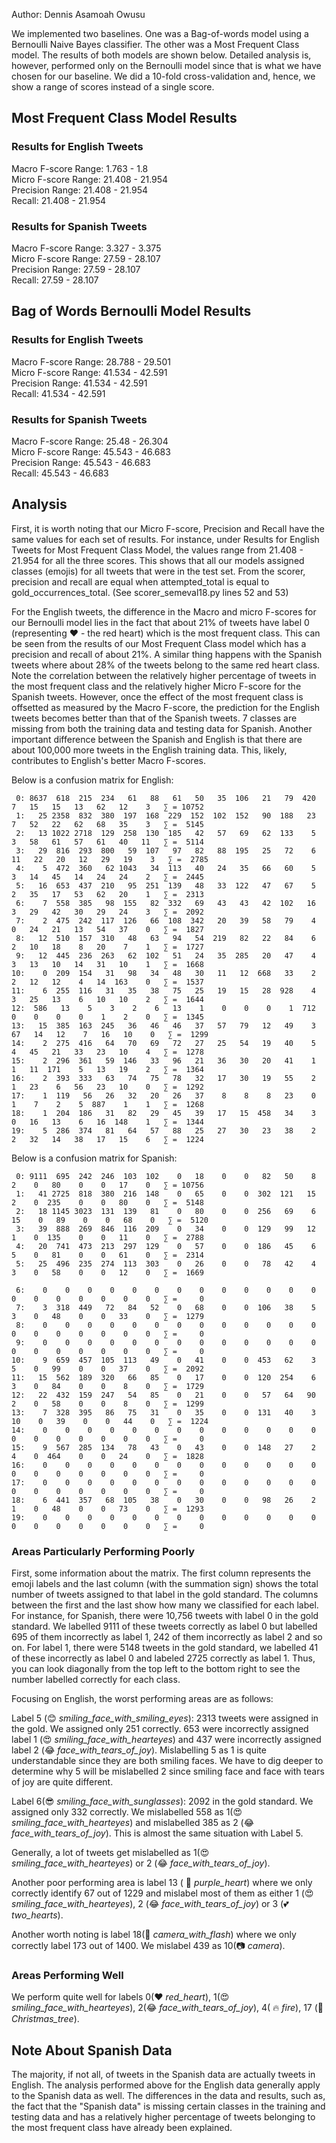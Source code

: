 Author: Dennis Asamoah Owusu

We implemented two baselines. One was a Bag-of-words model using a Bernoulli Naive Bayes classifier. 
The other was a Most Frequent Class model. 
The results of both models are shown below. Detailed analysis is, however, performed only on the Bernoulli model 
since that is what we have chosen for our baseline.
We did a 10-fold cross-validation and, hence, we show a range of scores instead of a single score.

## Most Frequent Class Model Results

### Results for English Tweets
Macro F-score Range: 1.763 - 1.8   
Micro F-score Range: 21.408 - 21.954     
Precision Range: 21.408 - 21.954    
Recall: 21.408 - 21.954   

### Results for Spanish Tweets
Macro F-score Range: 3.327 - 3.375  
Micro F-score Range: 27.59 - 28.107  
Precision Range: 27.59 - 28.107  
Recall: 27.59 - 28.107  


## Bag of Words Bernoulli Model Results

### Results for English Tweets
Macro F-score Range: 28.788 - 29.501  
Micro F-score Range: 41.534 - 42.591  
Precision Range: 41.534 - 42.591  
Recall: 41.534 - 42.591  

### Results for Spanish Tweets
Macro F-score Range: 25.48 - 26.304  
Micro F-score Range: 45.543 - 46.683  
Precision Range: 45.543 - 46.683  
Recall: 45.543 - 46.683  

## Analysis
First, it is worth noting that our Micro F-score, Precision and Recall have the same values for each set of results. 
For instance, under Results for English Tweets for Most Frequent Class Model, 
the values range from 21.408 - 21.954 for all the three scores.
This shows that all our models assigned classes (emojis) for all tweets that were in the test set. From the scorer,
precision and recall are equal when attempted_total is equal to gold_occurrences_total. (See scorer_semeval18.py lines 52 and 53)

For the English tweets, the difference in the Macro and micro F-scores for our Bernoulli model lies in the fact that 
about 21% of tweets have label 0 (representing ❤ - the red heart) which is the most frequent class.
This can be seen from the results of our Most Frequent Class model which has a precision and recall of about 21%.
A similar thing happens with the Spanish tweets where about 28% of the tweets belong to the same red heart class. 
Note the correlation between
the relatively higher percentage of tweets in the most frequent class and the relatively higher Micro F-score 
for the Spanish tweets.
However, once the effect of the most frequent class is offsetted as measured by the Macro F-score, 
the prediction for the English tweets becomes better than that of the Spanish tweets.
7 classes are missing from both the training data and testing data for Spanish. 
Another important difference between the Spanish and English is that there are about 100,000 more
tweets in the English training data. This, likely, contributes to English's better Macro F-scores.   

Below is a confusion matrix for English:
```
 0: 8637  618  215  234   61   88   61   50   35  106   21   79  420    7   15   15   13   62   12    3   ∑ = 10752
 1:   25 2358  832  380  197  168  229  152  102  152   90  188   23    7   52   22   62   68   35    3   ∑ =  5145
 2:   13 1022 2718  129  258  130  185   42   57   69   62  133    5    3   58   61   57   61   40   11   ∑ =  5114
 3:   29  816  293  800   59  107   97   82   88  195   25   72    6   11   22   20   12   29   19    3   ∑ =  2785
 4:    5  472  360   62 1043   34  113   40   24   35   66   60    5    3   14   45   14   24   24    2   ∑ =  2445
 5:   16  653  437  210   95  251  139   48   33  122   47   67    5    2   35   17   53   62   20    1   ∑ =  2313
 6:    7  558  385   98  155   82  332   69   43   43   42  102   16    3   29   42   30   29   24    3   ∑ =  2092
 7:    2  475  242  117  126   66  108  342   20   39   58   79    4    0   24   21   13   54   37    0   ∑ =  1827
 8:   12  510  157  310   48   63   94   54  219   82   22   84    6    2   10   18    8   20    7    1   ∑ =  1727
 9:   12  445  236  263   62  102   51   24   35  285   20   47    4    3   13   10   14   31   10    1   ∑ =  1668
10:    0  209  154   31   98   34   48   30   11   12  668   33    2    2   12   12    4   14  163    0   ∑ =  1537
11:    6  255  116   31   35   38   75   25   19   15   28  928    4    3   25   13    6   10   10    2   ∑ =  1644
12:  586   13    5    3    2    6   13    1    0    0    0    1  712    0    0    0    0    1    2    0   ∑ =  1345
13:   15  385  163  245   36   46   46   37   57   79   12   49    3   67   14   12    7   16   10    0   ∑ =  1299
14:    2  275  416   64   70   69   72   27   25   54   19   40    5    4   45   21   33   23   10    4   ∑ =  1278
15:    2  296  361   59  146   33   96   21   36   30   20   41    1    1   11  171    5   13   19    2   ∑ =  1364
16:    2  393  333   63   74   75   78   32   17   30   19   55    2    1   23    6   56   23   10    0   ∑ =  1292
17:    1  119   56   26   32   20   26   37    8    8    8   23    0    1    7    2    5  887    1    1   ∑ =  1268
18:    1  204  186   31   82   29   45   39   17   15  458   34    3    0   16   13    6   16  148    1   ∑ =  1344
19:    5  286  374   81   64   57   88   25   27   30   23   38    2    2   32   14   38   17   15    6   ∑ =  1224
```
Below is a confusion matrix for Spanish:
```
 0: 9111  695  242  246  103  102    0   18    0    0   82   50    8    2    0   80    0    0   17    0   ∑ = 10756
 1:   41 2725  818  380  216  148    0   65    0    0  302  121   15    2    0  235    0    0   80    0   ∑ =  5148
 2:   18 1145 3023  131  139   81    0   80    0    0  256   69    6   15    0   89    0    0   68    0   ∑ =  5120
 3:   39  888  269  846  116  209    0   34    0    0  129   99   12    1    0  135    0    0   11    0   ∑ =  2788
 4:   20  741  473  213  297  129    0   57    0    0  186   45    6    5    0   81    0    0   61    0   ∑ =  2314
 5:   25  496  235  274  113  303    0   26    0    0   78   42    4    3    0   58    0    0   12    0   ∑ =  1669

 6:    0    0    0    0    0    0    0    0    0    0    0    0    0    0    0    0    0    0    0    0   ∑ =     0
 7:    3  318  449   72   84   52    0   68    0    0  106   38    5    3    0   48    0    0   33    0   ∑ =  1279
 8:    0    0    0    0    0    0    0    0    0    0    0    0    0    0    0    0    0    0    0    0   ∑ =     0
 9:    0    0    0    0    0    0    0    0    0    0    0    0    0    0    0    0    0    0    0    0   ∑ =     0
10:    9  659  457  105  113   49    0   41    0    0  453   62    3    5    0   99    0    0   37    0   ∑ =  2092
11:   15  562  189  320   66   85    0   17    0    0  120  254    6    3    0   84    0    0    8    0   ∑ =  1729
12:   22  432  159  247   54   85    0   21    0    0   57   64   90    2    0   58    0    0    8    0   ∑ =  1299
13:    7  328  395   86   75   31    0   35    0    0  131   40    3   10    0   39    0    0   44    0   ∑ =  1224
14:    0    0    0    0    0    0    0    0    0    0    0    0    0    0    0    0    0    0    0    0   ∑ =     0
15:    9  567  285  134   78   43    0   43    0    0  148   27    2    4    0  464    0    0   24    0   ∑ =  1828
16:    0    0    0    0    0    0    0    0    0    0    0    0    0    0    0    0    0    0    0    0   ∑ =     0
17:    0    0    0    0    0    0    0    0    0    0    0    0    0    0    0    0    0    0    0    0   ∑ =     0
18:    6  441  357   68  105   38    0   30    0    0   98   26    2    1    0   48    0    0   73    0   ∑ =  1293
19:    0    0    0    0    0    0    0    0    0    0    0    0    0    0    0    0    0    0    0    0   ∑ =     0
```

### Areas Particularly Performing Poorly
First, some information about the matrix. The first column represents the emoji labels and the last column
(with the summation sign) shows the total number of tweets assigned to that label in the gold standard.
The columns between the first and the last show how many we classified for each label. For instance, for Spanish,
there were 10,756 tweets with label 0 in the gold standard. We labelled 9111 of these tweets correctly as label 0
but labelled 695 of them incorrectly as label 1, 242 of them incorrectly as label 2 and so on. For label 1, 
there were 5148 tweets in the gold standard, we labelled 41 of these incorrectly as label 0 and labeled 2725
correctly as label 1. Thus, you can look diagonally from the top left to the bottom right to see the number
labelled correctly for each class.


Focusing on English, the worst performing areas are as follows:

Label 5 (😊  _smiling_face_with_smiling_eyes_): 
2313 tweets were assigned in the gold. We assigned only 251 correctly. 653 were 
incorrectly assigned label 1 (😍 _smiling_face_with_hearteyes_) and 437 were 
incorrectly assigned label 2 (😂  _face_with_tears_of_joy_). 
Mislabelling 5 as 1 is quite understandable since they are both
smiling faces. We have to dig deeper to determine why 5 will be mislabelled 2 since smiling face and
face with tears of joy are quite different. 

Label 6(😎  _smiling_face_with_sunglasses_):
2092 in the gold standard. We assigned only 332 correctly. We mislabelled 558 as 1(😍 _smiling_face_with_hearteyes_)
and mislabelled 385 as 2 (😂  _face_with_tears_of_joy_). This is almost the same situation with Label 5.

Generally, a lot of tweets get mislabelled as 1(😍 _smiling_face_with_hearteyes_) or 2 (😂  _face_with_tears_of_joy_).

Another poor performing area is label 13 ( 💜  _purple_heart_) where we only correctly identify 67 out of 1229 and mislabel most of them
as either 1 (😍 _smiling_face_with_hearteyes_), 2 (😂  _face_with_tears_of_joy_) or 3 (💕  _two_hearts_). 

Another worth noting is label 18(📸  _camera_with_flash_) where we only correctly label 173 out of 1400. We mislabel 439 as 10(📷  _camera_).

### Areas Performing Well 
We perform quite well for labels 0(❤ _red_heart_), 1(😍 _smiling_face_with_hearteyes_), 
2(😂  _face_with_tears_of_joy_), 4( 🔥  _fire_), 17 (🎄  _Christmas_tree_).
 
## Note About Spanish Data
The majority, if not all, of tweets in the Spanish data are actually tweets in English. 
The analysis performed above for the English data generally apply to the Spanish data as well. 
The differences in the data and results, such as, the fact that the "Spanish data" 
is missing certain classes in the training and testing data and has a relatively higher percentage of tweets
belonging to the most frequent class have already been explained.









































